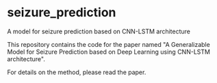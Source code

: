 # seizure_prediction
A model for seizure prediction based on CNN-LSTM architecture

This repository contains the code for the paper named "A Generalizable Model for Seizure Prediction based on Deep Learning using CNN-LSTM architecture".

For details on the method, please read the paper.
